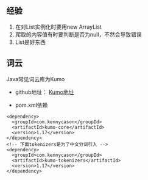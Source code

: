 ## 经验

1. 在对List实例化时要用new ArrayList
1. 爬取的内容值有时要判断是否为null，不然会导致错误
1. List<Map>是好东西

## 词云
Java常见词云库为Kumo
+ github地址： 
[Kumo地址](https://github.com/kennycason/kumo)

+ pom.xml依赖
```
<dependency>
  <groupId>com.kennycason</groupId>
  <artifactId>kumo-core</artifactId>
  <version>1.17</version>
</dependency>
<!-- 下面tokenizers是为了中文分词引入 -->
<dependency>
  <groupId>com.kennycason</groupId>
  <artifactId>kumo-tokenizers</artifactId>
  <version>1.17</version>
</dependency>
```


